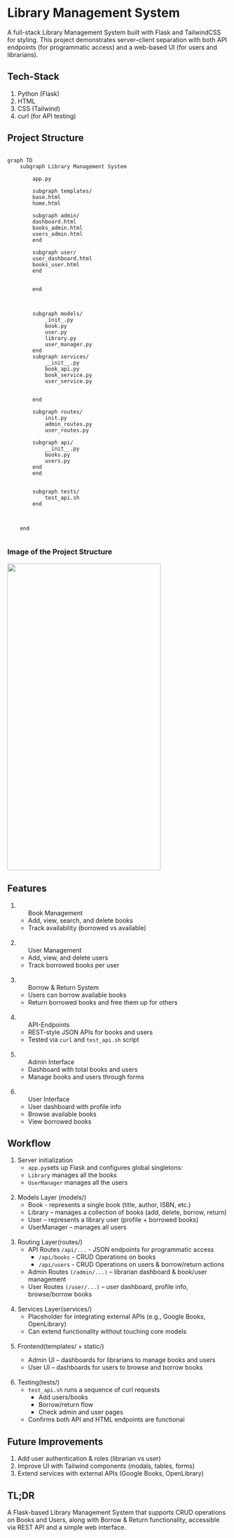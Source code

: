 # Library Management System
<p>A full-stack Library Management System built with Flask and TailwindCSS for styling.
This project demonstrates server–client separation with both API endpoints (for programmatic access) and a web-based UI (for users and librarians).</p>

## Tech-Stack
<ol><li>Python (Flask)</li><li>HTML</li><li>CSS (Tailwind)</li><li>curl (for API testing)</li></ol>

## Project Structure
```mermaid

graph TD
    subgraph Library Management System

        app.py

        subgraph templates/
        base.html
        home.html

        subgraph admin/
        dashboard.html
        books_admin.html
        users_admin.html
        end

        subgraph user/
        user_dashboard.html
        books_user.html
        end


        end



        subgraph models/
            _init_.py
            book.py
            user.py
            library.py
            user_manager.py   
        end
        subgraph services/
            __init__.py
            book_api.py
            book_service.py
            user_service.py


        end

        subgraph routes/
            init.py
            admin_routes.py
            user_routes.py

        subgraph api/
            __init__.py
            books.py
            users.py
        end
        end


        subgraph tests/
            test_api.sh
        end

    

    end


```
### Image of the Project Structure


<image src="Project-Structure.png" width=350px height=700px>


## Features
<ol>
<li>
<ul>Book Management
<li>Add, view, search, and delete books</li>
<li>Track availability (borrowed vs available)</li>
</ul>
</li>

<br>

<li>
<ul>User Management
<li>Add, view, and delete users</li>
<li>Track borrowed books per user</li>
</ul>
</li>

<br>

<li>
<ul>Borrow & Return System
<li>Users can borrow available books</li>
<li>Return borrowed books and free them up for others</li>
</ul>
</li>

<br>

<li>
<ul>API-Endpoints
<li>REST-style JSON APIs for books and users</li>
<li>Tested via <code>curl</code> and <code>test_api.sh</code> script</li>
</ul>
</li>

<br>

<li>
<ul>Admin Interface
<li>Dashboard with total books and users</li>
<li>Manage books and users through forms</li>
</ul>
</li>

<br>

<li>
<ul>User Interface
<li>User dashboard with profile info</li>
<li>Browse available books</li>
<li>View borrowed books</li>
</ul>
</li>
</ol>

## Workflow
<ol><li>Server initialization

<ul>
<li><code>app.py</code>sets up Flask and configures global singletons:</li>
<li><code>Library</code> manages all the books</li>
<li><code>UserManager</code> manages all the users</li>

</ul>

</li><br>

<li>Models Layer (models/)

<ul>
<li>Book - represents a single book (title, author, ISBN, etc.)</li>
<li>Library – manages a collection of books (add, delete, borrow, return)</li>
<li>User – represents a library user (profile + borrowed books)</li>
<li>UserManager – manages all users</li>

</ul>

</li><br>

<li>Routing Layer(routes/)

<ul>
<li>API Routes <code>/api/...</code> - JSON endpoints for programmatic access
<ul><li><code>/api/books</code> - CRUD Operations on books</li><li><code>/api/users</code> - CRUD Operations on users & borrow/return actions</li></ul>
</li>
<li>Admin Routes <code>(/admin/...)</code> – librarian dashboard & book/user management</li>
<li>User Routes <code>(/user/...)</code> – user dashboard, profile info, browse/borrow books</li>

</ul>

</li><br>

<li>Services Layer(services/)

<ul>
<li>Placeholder for integrating external APIs (e.g., Google Books, OpenLibrary)</li>
<li>Can extend functionality without touching core models</li>
</ul>

</li><br>

<li>Frontend(templates/ + static/)</li>

<ul>
<li>Admin UI – dashboards for librarians to manage books and users</li>
<li>User UI – dashboards for users to browse and borrow books</li>

</ul>

<br>

<li>Testing(tests/)

<ul>
<li><code>test_api.sh</code> runs a sequence of curl requests<ul><li>Add users/books</li><li>Borrow/return flow</li><li>Check admin and user pages</li></ul></li>
<li>Confirms both API and HTML endpoints are functional</li>


</ul>

</li></ol>

## Future Improvements
<ol><li>Add user authentication & roles (librarian vs user)</li><li>Improve UI with Tailwind components (modals, tables, forms)</li><li>Extend services with external APIs (Google Books, OpenLibrary)</li></ol>



## TL;DR
<p>A Flask-based Library Management System that supports CRUD operations on Books and Users, along with Borrow & Return functionality, accessible via REST API and a simple web interface.</p>

